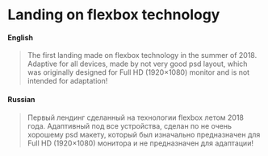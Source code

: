 # Landing on flexbox technology

#### English
> The first landing made on flexbox technology in the summer of 2018.
Adaptive for all devices, made by not very good psd layout, which was originally designed for Full HD (1920×1080) monitor and is not intended for adaptation!

#### Russian
> Первый лендинг сделанный на технологии flexbox летом 2018 года.
Адаптивный под все устройства, сделан по не очень хорошему psd макету, который был изначально предназначен для Full HD (1920×1080) монитора и не предназначен для адаптации!
